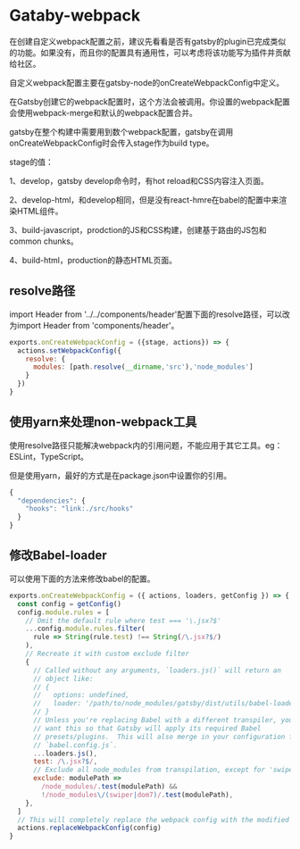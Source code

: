 # Gataby-webpack

在创建自定义webpack配置之前，建议先看看是否有gatsby的plugin已完成类似的功能。如果没有，而且你的配置具有通用性，可以考虑将该功能写为插件并贡献给社区。

自定义webpack配置主要在gatsby-node的onCreateWebpackConfig中定义。

在Gatsby创建它的webpack配置时，这个方法会被调用。你设置的webpack配置会使用webpack-merge和默认的webpack配置合并。

gatsby在整个构建中需要用到数个webpack配置，gatsby在调用onCreateWebpackConfig时会传入stage作为build type。

stage的值：

1、develop，gatsby develop命令时，有hot reload和CSS内容注入页面。

2、develop-html，和develop相同，但是没有react-hmre在babel的配置中来渲染HTML组件。

3、build-javascript，prodction的JS和CSS构建，创建基于路由的JS包和common chunks。

4、build-html，production的静态HTML页面。

## resolve路径

import Header from '../../components/header'配置下面的resolve路径，可以改为import Header from 'components/header'。

```js
exports.onCreateWebpackConfig = ({stage, actions}) => {
  actions.setWebpackConfig({
    resolve: {
      modules: [path.resolve(__dirname,'src'),'node_modules']
    }
  })
}
```

## 使用yarn来处理non-webpack工具

使用resolve路径只能解决webpack内的引用问题，不能应用于其它工具。eg：ESLint，TypeScript。

但是使用yarn，最好的方式是在package.json中设置你的引用。

```js
{
  "dependencies": {
    "hooks": "link:./src/hooks"
  }
}
```


## 修改Babel-loader

可以使用下面的方法来修改babel的配置。

```js
exports.onCreateWebpackConfig = ({ actions, loaders, getConfig }) => {
  const config = getConfig()
  config.module.rules = [
    // Omit the default rule where test === '\.jsx?$'
    ...config.module.rules.filter(
      rule => String(rule.test) !== String(/\.jsx?$/)
    ),
    // Recreate it with custom exclude filter
    {
      // Called without any arguments, `loaders.js()` will return an
      // object like:
      // {
      //   options: undefined,
      //   loader: '/path/to/node_modules/gatsby/dist/utils/babel-loader.js',
      // }
      // Unless you're replacing Babel with a different transpiler, you probably
      // want this so that Gatsby will apply its required Babel
      // presets/plugins.  This will also merge in your configuration from
      // `babel.config.js`.
      ...loaders.js(),
      test: /\.jsx?$/,
      // Exclude all node_modules from transpilation, except for 'swiper' and 'dom7'
      exclude: modulePath =>
        /node_modules/.test(modulePath) &&
        !/node_modules\/(swiper|dom7)/.test(modulePath),
    },
  ]
  // This will completely replace the webpack config with the modified object.
  actions.replaceWebpackConfig(config)
}
```